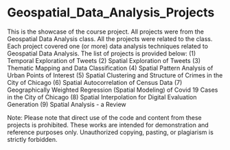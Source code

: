 # Geospatial_Data_Analysis_Projects
This is the showcase of the course project. All projects were from the Geospatial Data Analysis class. 
All the projects were related to the class. 
Each project covered one (or more) data analysis techniques related to Geospatial Data Analysis.
The list of projects is provided below:
  (1) Temporal Exploration of Tweets
  (2) Spatial Exploration of Tweets
  (3) Thematic Mapping and Data Classification
  (4) Spatial Pattern Analysis of Urban Points of Interest
  (5) Spatial Clustering and Structure of Crimes in the City of Chicago
  (6) Spatial Autocorrelation of Census Data
  (7) Geographically Weighted Regression (Spatial Modeling) of Covid 19 Cases in the City of Chicago
  (8) Spatial Interpolation for Digital Evaluation Generation
  (9) Spatial Analysis - a Review

Note: Please note that direct use of the code and content from these projects is prohibited. These works are intended for demonstration and reference purposes only. Unauthorized copying, pasting, or plagiarism is strictly forbidden.

